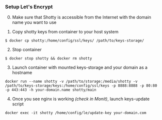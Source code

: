 ### Setup Let's Encrypt

0. Make sure that Shotty is accessible from the Internet with the domain name you want to use

1. Copy shotty keys from container to your host system
```
$ docker cp shotty:/home/config/ssl/keys/ /path/to/keys-storage/
```

2. Stop container
```
$ docker stop shotty && docker rm shotty
```

3. Launch container with mounted keys-storage and your domain as a hostname
```
docker run --name shotty -v /path/to/storage:/media/shotty -v /path/to/keys-storage/keys:/home/config/ssl/keys -p 8888:8888 -p 80:80 -p 443:443 -h your-domain.name shotty/main
```

4. Once you see nginx is working _(check in Monit)_, launch keys-update script
```
docker exec -it shotty /home/config/le/update-key your-domain.com
```
